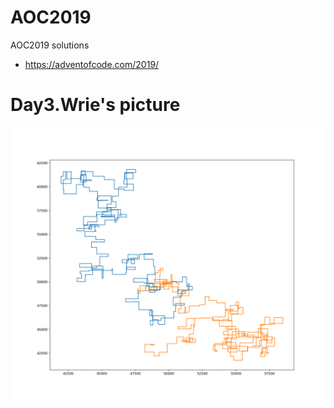 # AOC2019
AOC2019 solutions

- https://adventofcode.com/2019/

# Day3.Wrie's picture
![image](http://github.com/GawainGao/AOC2019/blob/master/Day03/Figure_1.png)
